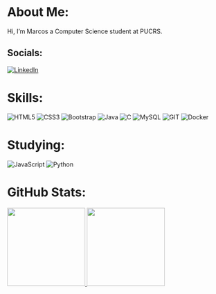# About Me:
Hi, I’m Marcos a Computer Science student at PUCRS.


## Socials:
[![LinkedIn](https://img.shields.io/badge/LinkedIn-%230077B5.svg?logo=linkedin&logoColor=white)](https://linkedin.com/in/ferreira-marcos/) 

# Skills:
 ![HTML5](https://img.shields.io/badge/html5-%23E34F26.svg?style=for-the-badge&logo=html5&logoColor=white) ![CSS3](https://img.shields.io/badge/css3-%231572B6.svg?style=for-the-badge&logo=css3&logoColor=white) ![Bootstrap](https://img.shields.io/badge/bootstrap-%238511FA.svg?style=for-the-badge&logo=bootstrap&logoColor=white) ![Java](https://img.shields.io/badge/java-%23ED8B00.svg?style=for-the-badge&logo=openjdk&logoColor=white) ![C](https://img.shields.io/badge/c-%2300599C.svg?style=for-the-badge&logo=c&logoColor=white)  ![MySQL](https://img.shields.io/badge/mysql-%2300000f.svg?style=for-the-badge&logo=mysql&logoColor=white) ![GIT](https://img.shields.io/badge/Git-fc6d26?style=for-the-badge&logo=git&logoColor=white) ![Docker](https://img.shields.io/badge/docker-%230db7ed.svg?style=for-the-badge&logo=docker&logoColor=white)

# Studying:
![JavaScript](https://img.shields.io/badge/javascript-%23323330.svg?style=for-the-badge&logo=javascript&logoColor=%23F7DF1E) ![Python](https://img.shields.io/badge/python-3670A0?style=for-the-badge&logo=python&logoColor=ffdd54) 
# GitHub Stats:
<div>
  <a href = "https://github.com/ferreira-marcos">
  <img height = "180em" src="https://github-readme-stats.vercel.app/api?username=ferreira-marcos&theme=dark&hide_border=false&include_all_commits=false&count_private=false"/>
  <img height = "180em" src="https://github-readme-stats.vercel.app/api/top-langs/?username=ferreira-marcos&theme=dark&hide_border=false&include_all_commits=false&count_private=false"/>
</div>

